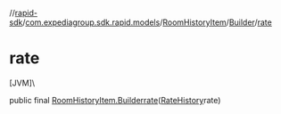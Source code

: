 //[rapid-sdk](../../../../index.md)/[com.expediagroup.sdk.rapid.models](../../index.md)/[RoomHistoryItem](../index.md)/[Builder](index.md)/[rate](rate.md)

# rate

[JVM]\

public final [RoomHistoryItem.Builder](index.md)[rate](rate.md)([RateHistory](../../-rate-history/index.md)rate)
